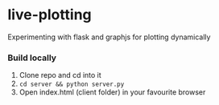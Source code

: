 # live-plotting
Experimenting with flask and graphjs for plotting dynamically


### Build locally
1. Clone repo and cd into it
2. ```cd server && python server.py```
2. Open index.html (client folder) in your favourite browser
